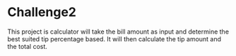 # Challenge2
This project is calculator will take the bill amount as input and determine the best suited tip percentage based. It will then calculate the tip amount and the total cost.
